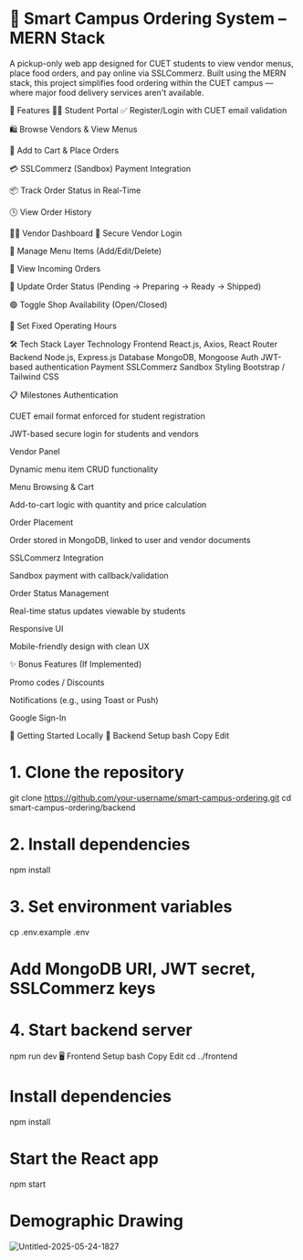 #  🏫 Smart Campus Ordering System – MERN Stack
A pickup-only web app designed for CUET students to view vendor menus, place food orders, and pay online via SSLCommerz. Built using the MERN stack, this project simplifies food ordering within the CUET campus — where major food delivery services aren't available.

🚀 Features
👨‍🎓 Student Portal
✅ Register/Login with CUET email validation

🛍️ Browse Vendors & View Menus

🛒 Add to Cart & Place Orders

💳 SSLCommerz (Sandbox) Payment Integration

📦 Track Order Status in Real-Time

🕓 View Order History

🧑‍🍳 Vendor Dashboard
🔐 Secure Vendor Login

🍔 Manage Menu Items (Add/Edit/Delete)

📑 View Incoming Orders

🔄 Update Order Status (Pending → Preparing → Ready → Shipped)

🟢 Toggle Shop Availability (Open/Closed)

📆 Set Fixed Operating Hours

🛠️ Tech Stack
Layer	Technology
Frontend	React.js, Axios, React Router
Backend	Node.js, Express.js
Database	MongoDB, Mongoose
Auth	JWT-based authentication
Payment	SSLCommerz Sandbox
Styling	Bootstrap / Tailwind CSS

📋 Milestones
Authentication

CUET email format enforced for student registration

JWT-based secure login for students and vendors

Vendor Panel

Dynamic menu item CRUD functionality

Menu Browsing & Cart

Add-to-cart logic with quantity and price calculation

Order Placement

Order stored in MongoDB, linked to user and vendor documents

SSLCommerz Integration

Sandbox payment with callback/validation

Order Status Management

Real-time status updates viewable by students

Responsive UI

Mobile-friendly design with clean UX

✨ Bonus Features (If Implemented)

Promo codes / Discounts

Notifications (e.g., using Toast or Push)

Google Sign-In

🧪 Getting Started Locally
📁 Backend Setup
bash
Copy
Edit
# 1. Clone the repository
git clone https://github.com/your-username/smart-campus-ordering.git
cd smart-campus-ordering/backend

# 2. Install dependencies
npm install

# 3. Set environment variables
cp .env.example .env
# Add MongoDB URI, JWT secret, SSLCommerz keys

# 4. Start backend server
npm run dev
🖥️ Frontend Setup
bash
Copy
Edit
cd ../frontend

# Install dependencies
npm install

# Start the React app
npm start

#   Demographic Drawing
![Untitled-2025-05-24-1827](https://github.com/user-attachments/assets/f4e6e359-3164-4615-9b14-a877665a0c24)
